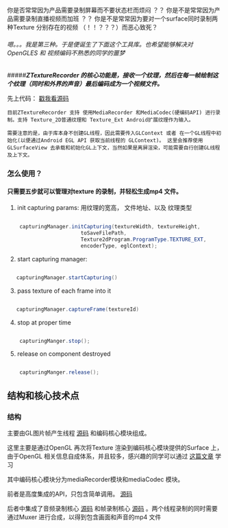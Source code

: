 你是否常常因为产品需要录制屏幕而不要状态栏而烦闷 ？？
 你是不是常常因为产品需要录制直播视频而加班 ？？
你是不是常常因为要对一个surface同时录制两种Texture 分别存在的视频 （！！？？？）而恶心致死？

###### 嗯。。。我是第三种。于是便诞生了下面这个工具库。也希望能够解决对OpenGLES 和 视频编码不熟悉的同学的噩梦

#####***ZTextureRecorder 的核心功能是，接收一个纹理，然后在每一帧绘制这个纹理（同时和外界的声音）最后编码成为一个视频文件。***

先上代码： [戳我看源码](https://github.com/Neilcc/ZTextureRecorder)


``目前ZTextureRecorder 支持 使用MediaRecorder 和MediaCodec(硬编码API) 进行录制。支持 Texture_2D普通纹理和 Texture_Ext Android扩展纹理作为输入。``

``需要注意的是，由于库本身不创建GL线程，因此需要传入GLContext 或者 在一个GL线程中初始化(以便通过Android EGL API 获取当前线程的 GLContext)。 这里会推荐使用GLSurfaceView 去承载和初始化GL上下文，当然如果是离屏渲染，可能需要自行创建GL线程及上下文。``


### 怎么使用？
#### 只需要五步就可以管理对texture 的录制，并轻松生成mp4 文件。

1. init capturing params: 用纹理的宽高， 文件地址、以及 纹理类型

```java

    capturingManager.initCapturing(textureWidth, textureHeight,
                        toSaveFilePath,
                        Texture2dProgram.ProgramType.TEXTURE_EXT,
                        encoderType, eglContext);
```

2. start capturing manager:

```java

   capturingManager.startCapturing()

```

3. pass texture of each frame into it

```java

   capturingManager.captureFrame(textureId)

```

4. stop at proper time

```java

    capturingManger.stop();

```

5. release on component destroyed

```java

    capturingManger.release();

```
## 结构和核心技术点

### 结构

主要由GL图片帧产生线程 [源码](https://github.com/Neilcc/ZTextureRecorder/blob/master/mediarecorderlib/src/main/java/com/zcc/mediarecorder/frameproducer/FrameProducerThread.java) 和编码核心模块组成。

这里主要是通过OpenGL 再次将Texture 渲染到编码核心模块提供的Surface 上，由于OpenGL 相关信息自成体系，并且较多，感兴趣的同学可以通过 [这篇文章](http://www.opengl-tutorial.org/cn/) 学习

其中编码核心模块分为mediaRecorder模块和mediaCodec 模块。

前者是高度集成的API，只包含简单调用。 [源码](https://github.com/Neilcc/ZTextureRecorder/blob/master/mediarecorderlib/src/main/java/com/zcc/mediarecorder/encoder/core/recorder/MediaRecorderEncoderCore.java)

后者中集成了音频录制核心 [源码](https://github.com/Neilcc/ZTextureRecorder/blob/master/mediarecorderlib/src/main/java/com/zcc/mediarecorder/encoder/core/codec/audio/AudioRecorderThread2.java) 和帧录制核心 [源码](https://github.com/Neilcc/ZTextureRecorder/blob/master/mediarecorderlib/src/main/java/com/zcc/mediarecorder/encoder/core/codec/MediaCodecEncoderCore.java) 。两个线程录制的同时需要通过Muxer 进行合成，以得到包含画面和声音的mp4 文件




